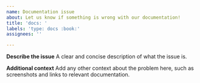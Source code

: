 ```yaml
---
name: Documentation issue
about: Let us know if something is wrong with our documentation!
title: 'docs: '
labels: 'type: docs :book:'
assignees: ''

---
```


**Describe the issue**
A clear and concise description of what the issue is.

**Additional context**
Add any other context about the problem here, such as screenshots and links to
relevant documentation.
